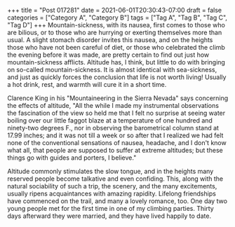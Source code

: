 +++
title = "Post 017281"
date = 2021-06-01T20:30:43-07:00
draft = false
categories = ["Category A", "Category B"]
tags = ["Tag A", "Tag B", "Tag C", "Tag D"]
+++
Mountain-sickness, with its nausea, first comes to those who are bilious, or to those who are hurrying or exerting themselves more than usual. A slight stomach disorder invites this nausea, and on the heights those who have not been careful of diet, or those who celebrated the climb the evening before it was made, are pretty certain to find out just how mountain-sickness afflicts. Altitude has, I think, but little to do with bringing on so-called mountain-sickness. It is almost identical with sea-sickness, and just as quickly forces the conclusion that life is not worth living! Usually a hot drink, rest, and warmth will cure it in a short time.

Clarence King in his "Mountaineering in the Sierra Nevada" says concerning the effects of altitude, "All the while I made my instrumental observations the fascination of the view so held me that I felt no surprise at seeing water boiling over our little faggot blaze at a temperature of one hundred and ninety-two degrees F., nor in observing the barometrical column stand at 17.99 inches; and it was not till a week or so after that I realized we had felt none of the conventional sensations of nausea, headache, and I don't know what all, that people are supposed to suffer at extreme altitudes; but these things go with guides and porters, I believe."

Altitude commonly stimulates the slow tongue, and in the heights many reserved people become talkative and even confiding. This, along with the natural sociability of such a trip, the scenery, and the many excitements, usually ripens acquaintances with amazing rapidity. Lifelong friendships have commenced on the trail, and many a lovely romance, too. One day two young people met for the first time in one of my climbing parties. Thirty days afterward they were married, and they have lived happily to date.
